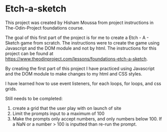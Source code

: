 # Etch-a-sketch

This project was created by Hisham Moussa from project instructions in The-Odin-Project foundations course.

The goal of this first part of the project is for me to create a Etch - A - Sketch game from scratch. The instructions were to create the game using Javascript and the DOM module and not by html. The instructions for this project can be found at https://www.theodinproject.com/lessons/foundations-etch-a-sketch.


By creating the first part of this project I have practiced using Javascript and the DOM module to make changes to my html and CSS styles. 

I have learned how to use event listeners, for each loops, for loops, and css grids.




Still needs to be completed:

1. create a grid that the user play with on launch of site 
2. Limit the prompts input to a maximum of 100
3. Make the prompts only accept numbers, and only numbers below 100. If a NaN or a number > 100 is inputted than re-run the prompt.